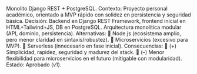Monolito Django REST + PostgreSQL.
Contexto: Proyecto personal académico, orientado a MVP rápido con solidez en
persistencia y seguridad básica.
Decisión: Backend en Django REST Framework, frontend inicial en HTML+Tailwind+JS, DB
en PostgreSQL. Arquitectura monolítica modular (API, dominio, persistencia).
Alternativas:
 Node.js (ecosistema amplio, pero menor claridad en sintaxis/robustez).
 Microservicios (excesivo para MVP).
 Serverless (innecesario en fase inicial).
Consecuencias:
 (+) Simplicidad, rapidez, seguridad y madurez del stack.
 (–) Menor flexibilidad para microservicios en el futuro (mitigable con modularidad).
Estado: Aprobado (v1).

